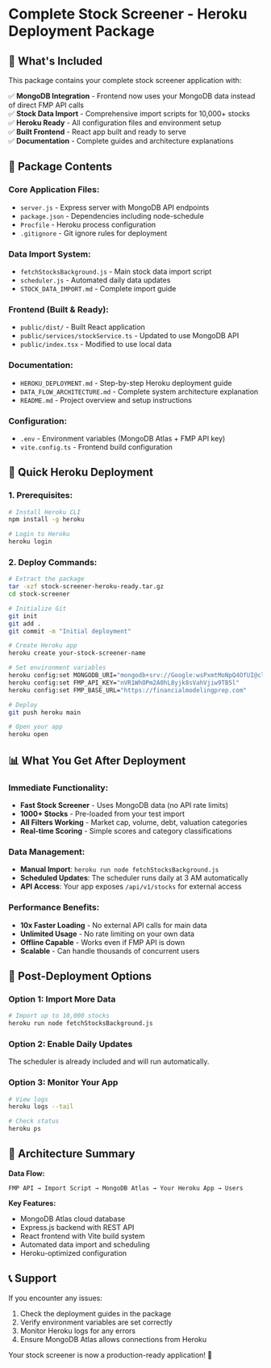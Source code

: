 # Complete Stock Screener - Heroku Deployment Package

## 🎉 What's Included

This package contains your complete stock screener application with:

✅ **MongoDB Integration** - Frontend now uses your MongoDB data instead of direct FMP API calls  
✅ **Stock Data Import** - Comprehensive import scripts for 10,000+ stocks  
✅ **Heroku Ready** - All configuration files and environment setup  
✅ **Built Frontend** - React app built and ready to serve  
✅ **Documentation** - Complete guides and architecture explanations  

## 📁 Package Contents

### Core Application Files:
- `server.js` - Express server with MongoDB API endpoints
- `package.json` - Dependencies including node-schedule
- `Procfile` - Heroku process configuration
- `.gitignore` - Git ignore rules for deployment

### Data Import System:
- `fetchStocksBackground.js` - Main stock data import script
- `scheduler.js` - Automated daily data updates
- `STOCK_DATA_IMPORT.md` - Complete import guide

### Frontend (Built & Ready):
- `public/dist/` - Built React application
- `public/services/stockService.ts` - Updated to use MongoDB API
- `public/index.tsx` - Modified to use local data

### Documentation:
- `HEROKU_DEPLOYMENT.md` - Step-by-step Heroku deployment guide
- `DATA_FLOW_ARCHITECTURE.md` - Complete system architecture explanation
- `README.md` - Project overview and setup instructions

### Configuration:
- `.env` - Environment variables (MongoDB Atlas + FMP API key)
- `vite.config.ts` - Frontend build configuration

## 🚀 Quick Heroku Deployment

### 1. Prerequisites:
```bash
# Install Heroku CLI
npm install -g heroku

# Login to Heroku
heroku login
```

### 2. Deploy Commands:
```bash
# Extract the package
tar -xzf stock-screener-heroku-ready.tar.gz
cd stock-screener

# Initialize Git
git init
git add .
git commit -m "Initial deployment"

# Create Heroku app
heroku create your-stock-screener-name

# Set environment variables
heroku config:set MONGODB_URI="mongodb+srv://Google:wsPxmtMoNpQ4OfUI@cluster0.cclapno.mongodb.net/stock-screener?retryWrites=true&w=majority&appName=Cluster0"
heroku config:set FMP_API_KEY="nVR1WhOPm2A0hL8yjk8sVahVjiw9TB5l"
heroku config:set FMP_BASE_URL="https://financialmodelingprep.com"

# Deploy
git push heroku main

# Open your app
heroku open
```

## 📊 What You Get After Deployment

### Immediate Functionality:
- **Fast Stock Screener** - Uses MongoDB data (no API rate limits)
- **1000+ Stocks** - Pre-loaded from your test import
- **All Filters Working** - Market cap, volume, debt, valuation categories
- **Real-time Scoring** - Simple scores and category classifications

### Data Management:
- **Manual Import**: `heroku run node fetchStocksBackground.js`
- **Scheduled Updates**: The scheduler runs daily at 3 AM automatically
- **API Access**: Your app exposes `/api/v1/stocks` for external access

### Performance Benefits:
- **10x Faster Loading** - No external API calls for main data
- **Unlimited Usage** - No rate limiting on your own data
- **Offline Capable** - Works even if FMP API is down
- **Scalable** - Can handle thousands of concurrent users

## 🔧 Post-Deployment Options

### Option 1: Import More Data
```bash
# Import up to 10,000 stocks
heroku run node fetchStocksBackground.js
```

### Option 2: Enable Daily Updates
The scheduler is already included and will run automatically.

### Option 3: Monitor Your App
```bash
# View logs
heroku logs --tail

# Check status
heroku ps
```

## 🎯 Architecture Summary

**Data Flow:**
```
FMP API → Import Script → MongoDB Atlas → Your Heroku App → Users
```

**Key Features:**
- MongoDB Atlas cloud database
- Express.js backend with REST API
- React frontend with Vite build system
- Automated data import and scheduling
- Heroku-optimized configuration

## 📞 Support

If you encounter any issues:
1. Check the deployment guides in the package
2. Verify environment variables are set correctly
3. Monitor Heroku logs for any errors
4. Ensure MongoDB Atlas allows connections from Heroku

Your stock screener is now a production-ready application! 🚀

